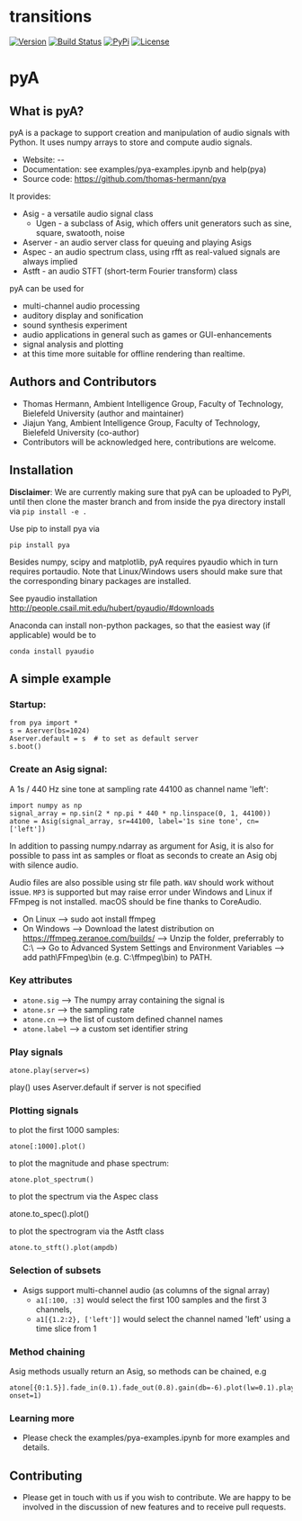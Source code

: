 # <a name="transitions-module"></a> transitions
[![Version](https://img.shields.io/badge/version-v0.2-orange.svg)](https://github.com/Thomas-Hermann/pya)
[![Build Status](https://travis-ci.org/Thomas-Hermann/pya.svg?branch=master)](https://travis-ci.org/Thomas-Hermann/pya)
[![PyPi](https://img.shields.io/pypi/v/pya.svg)](https://pypi.org/project/transitions)
[![License](https://img.shields.io/github/license/Thomas-Hermann/pya.svg)](LICENSE)
<!-- 
[![Coverage Status](https://coveralls.io/repos/Thomas-Hermann/pya/badge.svg?branch=master&service=github)](https://coveralls.io/github/Thomas-Hermann/pya?branch=master)

[![GitHub commits](https://img.shields.io/github/commits-since/Thomas-Hermann/pya/0.2.svg)](https://github.com/pytransitions/transitions/compare/0.2...master) -->
<!--[![Name](Image)](Link)-->

# pyA

## What is pyA?

pyA is a package to support creation and manipulation of audio signals with Python.
It uses numpy arrays to store and compute audio signals.

  * Website: --
  * Documentation: see examples/pya-examples.ipynb and help(pya)
  * Source code: https://github.com/thomas-hermann/pya

It provides:

  * Asig - a versatile audio signal class 
      * Ugen - a subclass of Asig, which offers unit generators 
        such as sine, square, swatooth, noise
  * Aserver - an audio server class for queuing and playing Asigs
  * Aspec - an audio spectrum class, using rfft as real-valued signals are always implied
  * Astft - an audio STFT (short-term Fourier transform) class

pyA can be used for
* multi-channel audio processing
* auditory display and sonification
* sound synthesis experiment
* audio applications in general such as games or GUI-enhancements
* signal analysis and plotting
* at this time more suitable for offline rendering than realtime.

## Authors and Contributors

* Thomas Hermann, Ambient Intelligence Group, Faculty of Technology, Bielefeld University (author and maintainer)
* Jiajun Yang, Ambient Intelligence Group, Faculty of Technology, Bielefeld University (co-author)
* Contributors will be acknowledged here, contributions are welcome.

## Installation

**Disclaimer**: We are currently making sure that pyA can be uploaded to PyPI, until then clone the master branch and from inside the pya directory install via `pip install -e .`

Use pip to install pya via

    pip install pya

Besides numpy, scipy and matplotlib, pyA requires pyaudio which in turn requires portaudio. Note that Linux/Windows users should make sure that the corresponding binary packages are installed.

See pyaudio installation http://people.csail.mit.edu/hubert/pyaudio/#downloads

Anaconda can install non-python packages, so that the easiest way (if applicable) would be to 

    conda install pyaudio

## A simple example

### Startup:

    from pya import *
    s = Aserver(bs=1024)
    Aserver.default = s  # to set as default server
    s.boot()   

### Create an Asig signal:

A 1s / 440 Hz sine tone at sampling rate 44100 as channel name 'left':

    import numpy as np
    signal_array = np.sin(2 * np.pi * 440 * np.linspace(0, 1, 44100))
    atone = Asig(signal_array, sr=44100, label='1s sine tone', cn=['left'])

In addition to passing numpy.ndarray as argument for Asig, it is also for possible to pass int as samples or float as seconds to create an Asig obj with silence audio. 

Audio files are also possible using str file path. `WAV` should work without issue. `MP3` is supported but may raise error under Windows and Linux if FFmpeg is not installed. macOS should be fine thanks to CoreAudio.

* On Linux --> sudo aot install ffmpeg
* On Windows --> Download the latest distribution on https://ffmpeg.zeranoe.com/builds/ --> Unzip the folder, preferrably to C:\ --> Go to Advanced System Settings and Environment Variables --> add path\FFmpeg\bin (e.g. C:\ffmpeg\bin) to PATH. 

### Key attributes
* `atone.sig`  --> The numpy array containing the signal is 
* `atone.sr`  --> the sampling rate
* `atone.cn` --> the list of custom defined channel names
* `atone.label` --> a custom set identifier string

### Play signals

    atone.play(server=s)  

play() uses Aserver.default if server is not specified

### Plotting signals

to plot the first 1000 samples:

    atone[:1000].plot()

to plot the magnitude and phase spectrum:

    atone.plot_spectrum()

to plot the spectrum via the Aspec class

   atone.to_spec().plot()

to plot the spectrogram via the Astft class

    atone.to_stft().plot(ampdb)

### Selection of subsets
* Asigs support multi-channel audio (as columns of the signal array)
  * `a1[:100, :3]` would select the first 100 samples and the first 3 channels, 
  * `a1[{1.2:2}, ['left']]` would select the channel named 'left' using a time slice from 1

### Method chaining
Asig methods usually return an Asig, so methods can be chained, e.g

    atone[{0:1.5}].fade_in(0.1).fade_out(0.8).gain(db=-6).plot(lw=0.1).play(rate=0.4, onset=1)

### Learning more
* Please check the examples/pya-examples.ipynb for more examples and details.


## Contributing 
* Please get in touch with us if you wish to contribute. We are happy to be involved in the discussion of new features and to receive pull requests.

